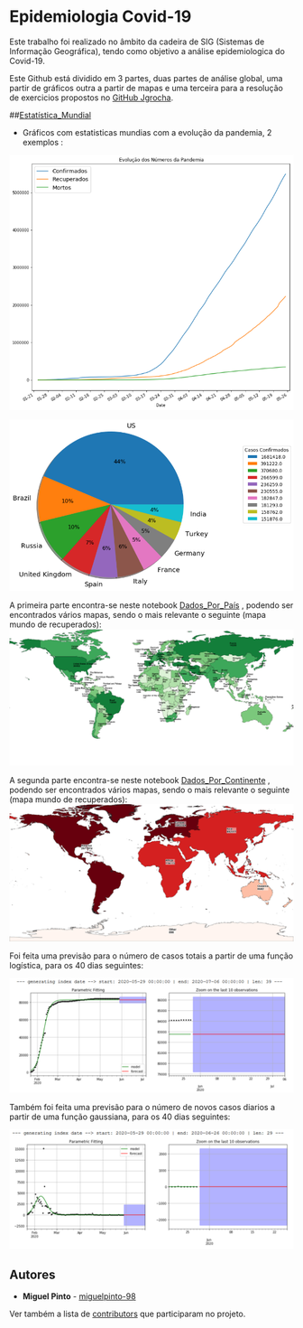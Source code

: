 # Epidemiologia Covid-19
 
 Este trabalho foi realizado no âmbito da cadeira de SIG (Sistemas de Informação Geográfica), tendo como objetivo a análise epidemiologica do Covid-19.

Este Github está dividido em 3 partes, duas partes de análise global, uma partir de  gráficos outra a partir de mapas e uma terceira para a resolução de exercicios propostos no  [GitHub Jgrocha](https://github.com/jgrocha/covid-pt/tree/master/Jupyter).

##[Estatística_Mundial](https://github.com/miguelpinto-98/Epidemiologia/blob/master/Estatística_Mundial.ipynb) 
* Gráficos com estatisticas mundias com a evolução da pandemia, 2 exemplos :

![Grafico de Comparação](figuras/EVpandemia.png)

![Grafico de Comparação](figuras/pieCountries.png)


A primeira parte encontra-se neste notebook [Dados_Por_País](https://github.com/miguelpinto-98/Epidemiologia/blob/master/Dados_Por_País.ipynb) , podendo ser encontrados vários mapas, sendo o mais relevante o seguinte (mapa mundo de recuperados):
![Mapa Mundo Recuperados](figuras/Mundo_Recuperados.png)


A segunda parte encontra-se neste notebook [Dados_Por_Continente](https://github.com/miguelpinto-98/Epidemiologia/blob/master/Dados_Por_Continente.ipynb) , podendo ser encontrados vários mapas, sendo o mais relevante o seguinte (mapa mundo de recuperados):
![Mapa Mundo Confirmados](figuras/ECDC_confirmados.png)

Foi feita uma previsão para o número de casos totais a partir de uma função logística, para os 40 dias seguintes:

![Foto1](figuras/ChinaTotal.png)

Também foi feita uma previsão para o número de novos casos diarios a partir de uma função gaussiana, para os 40 dias seguintes:

![Foto](figuras/ChinaDiario.png)
## Autores

* **Miguel Pinto**  - [miguelpinto-98](https://github.com/miguelpinto-98)

Ver também a lista de  [contributors](https://github.com/miguelpinto-98/Epidemiologia/contributors) que participaram no projeto.
